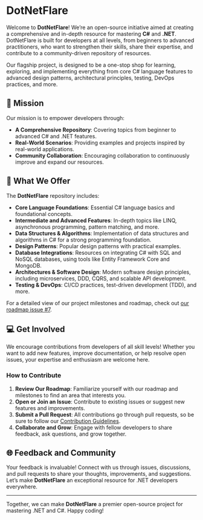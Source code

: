 # DotNetFlare

Welcome to **DotNetFlare**! We’re an open-source initiative aimed at creating a comprehensive and in-depth resource for mastering **C#** and **.NET**. DotNetFlare is built for developers at all levels, from beginners to advanced practitioners, who want to strengthen their skills, share their expertise, and contribute to a community-driven repository of resources.

Our flagship project, is designed to be a one-stop shop for learning, exploring, and implementing everything from core C# language features to advanced design patterns, architectural principles, testing, DevOps practices, and more.

## 🎯 Mission
Our mission is to empower developers through:
- **A Comprehensive Repository**: Covering topics from beginner to advanced C# and .NET features.
- **Real-World Scenarios**: Providing examples and projects inspired by real-world applications.
- **Community Collaboration**: Encouraging collaboration to continuously improve and expand our resources.

## 🚀 What We Offer
The **DotNetFlare** repository includes:
- **Core Language Foundations**: Essential C# language basics and foundational concepts.
- **Intermediate and Advanced Features**: In-depth topics like LINQ, asynchronous programming, pattern matching, and more.
- **Data Structures & Algorithms**: Implementation of data structures and algorithms in C# for a strong programming foundation.
- **Design Patterns**: Popular design patterns with practical examples.
- **Database Integrations**: Resources on integrating C# with SQL and NoSQL databases, using tools like Entity Framework Core and MongoDB.
- **Architectures & Software Design**: Modern software design principles, including microservices, DDD, CQRS, and scalable API development.
- **Testing & DevOps**: CI/CD practices, test-driven development (TDD), and more.

For a detailed view of our project milestones and roadmap, check out [our roadmap issue #7](https://github.com/dotnetflare/dotnetflare/issues/7).

## 💻 Get Involved
We encourage contributions from developers of all skill levels! Whether you want to add new features, improve documentation, or help resolve open issues, your expertise and enthusiasm are welcome here.

### How to Contribute
1. **Review Our Roadmap**: Familiarize yourself with our roadmap and milestones to find an area that interests you.
2. **Open or Join an Issue**: Contribute to existing issues or suggest new features and improvements.
3. **Submit a Pull Request**: All contributions go through pull requests, so be sure to follow our [Contribution Guidelines](https://github.com/dotnetflare/dotnetflare/blob/main/CONTRIBUTING.md).
4. **Collaborate and Grow**: Engage with fellow developers to share feedback, ask questions, and grow together.

## 🌐 Feedback and Community
Your feedback is invaluable! Connect with us through issues, discussions, and pull requests to share your thoughts, improvements, and suggestions. Let’s make **DotNetFlare** an exceptional resource for .NET developers everywhere.

---

Together, we can make **DotNetFlare** a premier open-source project for mastering .NET and C#. Happy coding!
